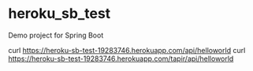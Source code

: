 # heroku_sb_test
Demo project for Spring Boot

curl https://heroku-sb-test-19283746.herokuapp.com/api/helloworld
curl https://heroku-sb-test-19283746.herokuapp.com/tapir/api/helloworld